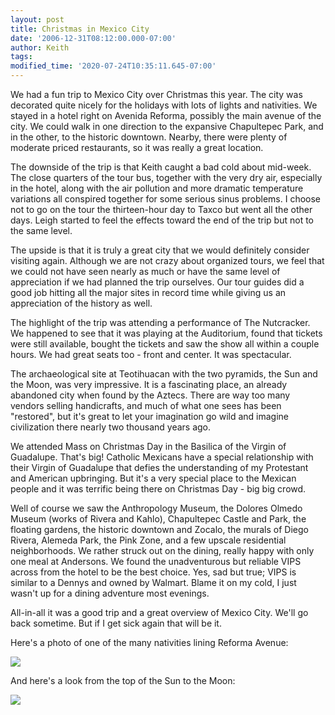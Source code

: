 ```yaml
---
layout: post
title: Christmas in Mexico City
date: '2006-12-31T08:12:00.000-07:00'
author: Keith
tags:
modified_time: '2020-07-24T10:35:11.645-07:00'
---
```

We had a fun trip to Mexico City over Christmas this year. The city was
decorated quite nicely for the holidays with lots of lights and
nativities. We stayed in a hotel right on Avenida Reforma, possibly the
main avenue of the city. We could walk in one direction to the expansive
Chapultepec Park, and in the other, to the historic downtown. Nearby,
there were plenty of moderate priced restaurants, so it was really a
great location.

The downside of the trip is that Keith caught a bad cold about mid-week.
The close quarters of the tour bus, together with the very dry air,
especially in the hotel, along with the air pollution and more dramatic
temperature variations all conspired together for some serious sinus
problems. I choose not to go on the tour the thirteen-hour day to Taxco
but went all the other days. Leigh started to feel the effects toward
the end of the trip but not to the same level.

The upside is that it is truly a great city that we would definitely
consider visiting again. Although we are not crazy about organized
tours, we feel that we could not have seen nearly as much or have the
same level of appreciation if we had planned the trip ourselves. Our
tour guides did a good job hitting all the major sites in record time
while giving us an appreciation of the history as well.

The highlight of the trip was attending a performance of The Nutcracker.
We happened to see that it was playing at the Auditorium, found that
tickets were still available, bought the tickets and saw the show all
within a couple hours. We had great seats too - front and center. It was
spectacular.

The archaeological site at Teotihuacan with the two pyramids, the Sun
and the Moon, was very impressive. It is a fascinating place, an already
abandoned city when found by the Aztecs. There are way too many vendors
selling handicrafts, and much of what one sees has been "restored", but
it's great to let your imagination go wild and imagine civilization
there nearly two thousand years ago.

We attended Mass on Christmas Day in the Basilica of the Virgin of
Guadalupe. That's big! Catholic Mexicans have a special relationship
with their Virgin of Guadalupe that defies the understanding of my
Protestant and American upbringing. But it's a very special place to the
Mexican people and it was terrific being there on Christmas Day - big
big crowd.

Well of course we saw the Anthropology Museum, the Dolores Olmedo Museum
(works of Rivera and Kahlo), Chapultepec Castle and Park, the floating
gardens, the historic downtown and Zocalo, the murals of Diego Rivera,
Alemeda Park, the Pink Zone, and a few upscale residential
neighborhoods. We rather struck out on the dining, really happy with
only one meal at Andersons. We found the unadventurous but reliable VIPS
across from the hotel to be the best choice. Yes, sad but true; VIPS is
similar to a Dennys and owned by Walmart. Blame it on my cold, I just
wasn't up for a dining adventure most evenings.

All-in-all it was a good trip and a great overview of Mexico City. We'll
go back sometime. But if I get sick again that will be it.

Here's a photo of one of the many nativities lining Reforma Avenue:

[![]({{site.baseurl}}/assets/images/IMG_3726.JPG)]({{site.baseurl}}/assets/images/IMG_3726.JPG)

And here's a look from the top of the Sun to the Moon:

[![]({{site.baseurl}}/assets/images/IMG_3739.JPG)]({{site.baseurl}}/assets/images/IMG_3739.JPG)
